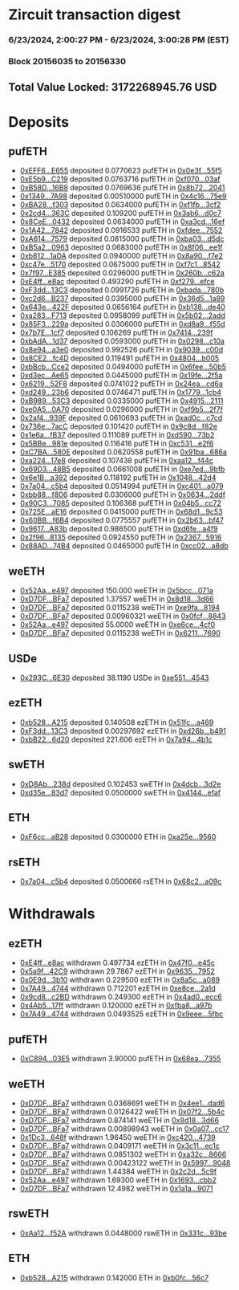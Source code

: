 # Zircuit transaction digest
### 6/23/2024, 2:00:27 PM - 6/23/2024, 3:00:28 PM (EST)
### Block 20156035 to 20156330

## Total Value Locked: 3172268945.76 USD

# Deposits
## pufETH
- [0xEFF6...E655](https://etherscan.io/address/0xEFF65d09bede2720689df0F289741911d6cCE655) deposited 0.0770623 pufETH in [0x0e3f...55f5](https://etherscan.io/tx/0xEFF65d09bede2720689df0F289741911d6cCE655)
- [0xE5b9...C219](https://etherscan.io/address/0xE5b98f09C361012B45385E3EDacCD77329c3C219) deposited 0.0763716 pufETH in [0xf070...03af](https://etherscan.io/tx/0xE5b98f09C361012B45385E3EDacCD77329c3C219)
- [0xB58D...16B8](https://etherscan.io/address/0xB58D5DB869927BbE4876C9a23BC13757d12716B8) deposited 0.0769636 pufETH in [0x8b72...2041](https://etherscan.io/tx/0xB58D5DB869927BbE4876C9a23BC13757d12716B8)
- [0x1349...7A98](https://etherscan.io/address/0x1349ab4268F38d4D0Cb8A514BcD2244636e97A98) deposited 0.00510000 pufETH in [0x4c16...75e9](https://etherscan.io/tx/0x1349ab4268F38d4D0Cb8A514BcD2244636e97A98)
- [0xBA28...f303](https://etherscan.io/address/0xBA28733e76135842C0c2eaF934559b10092Af303) deposited 0.0634000 pufETH in [0xf1fb...3cf2](https://etherscan.io/tx/0xBA28733e76135842C0c2eaF934559b10092Af303)
- [0x2cd4...363C](https://etherscan.io/address/0x2cd4ec6ec69275046B8576f78DB31616B0c7363C) deposited 0.109200 pufETH in [0x3ab6...d0c7](https://etherscan.io/tx/0x2cd4ec6ec69275046B8576f78DB31616B0c7363C)
- [0x8CeE...0432](https://etherscan.io/address/0x8CeE9FC48d04d7d2bB826eC44d13D2ccBCf30432) deposited 0.0634000 pufETH in [0xa3cd...16ef](https://etherscan.io/tx/0x8CeE9FC48d04d7d2bB826eC44d13D2ccBCf30432)
- [0x1A42...7842](https://etherscan.io/address/0x1A422BCa44D2c05962e6bAC920E5792a3e4a7842) deposited 0.0916533 pufETH in [0xfdee...7552](https://etherscan.io/tx/0x1A422BCa44D2c05962e6bAC920E5792a3e4a7842)
- [0xA614...7579](https://etherscan.io/address/0xA61444f68D73FC81a0551c3fe9C1817dF9657579) deposited 0.0815000 pufETH in [0xba03...d5dc](https://etherscan.io/tx/0xA61444f68D73FC81a0551c3fe9C1817dF9657579)
- [0xB5a2...0963](https://etherscan.io/address/0xB5a2Ef0d576191E55e03e493E625C4aF092c0963) deposited 0.0683000 pufETH in [0x8f06...ee1f](https://etherscan.io/tx/0xB5a2Ef0d576191E55e03e493E625C4aF092c0963)
- [0xb812...1aDA](https://etherscan.io/address/0xb81246123AB2b55822Fc718C450B72d4953f1aDA) deposited 0.0940000 pufETH in [0x8a90...f7e2](https://etherscan.io/tx/0xb81246123AB2b55822Fc718C450B72d4953f1aDA)
- [0xc47e...5170](https://etherscan.io/address/0xc47eef16cD411b2ee4ef323808e4f2ef48515170) deposited 0.0675000 pufETH in [0xf7c1...8542](https://etherscan.io/tx/0xc47eef16cD411b2ee4ef323808e4f2ef48515170)
- [0x7f97...E385](https://etherscan.io/address/0x7f970520016Bd04fc51863dfae9aAC596ba7E385) deposited 0.0296000 pufETH in [0x260b...c62a](https://etherscan.io/tx/0x7f970520016Bd04fc51863dfae9aAC596ba7E385)
- [0xE4ff...e8ac](https://etherscan.io/address/0xE4ff232A7A8BeB476D7588186f9fd5106EA7e8ac) deposited 0.493290 pufETH in [0xf279...efce](https://etherscan.io/tx/0xE4ff232A7A8BeB476D7588186f9fd5106EA7e8ac)
- [0xF3dd...13C3](https://etherscan.io/address/0xF3dd12a14838970B036DC93deD304b5bC29813C3) deposited 0.0991726 pufETH in [0xbada...780b](https://etherscan.io/tx/0xF3dd12a14838970B036DC93deD304b5bC29813C3)
- [0xc2d6...B237](https://etherscan.io/address/0xc2d6687253b8151C4Fa4cf9b0cC4Cbfa3440B237) deposited 0.0395000 pufETH in [0x36d5...1a89](https://etherscan.io/tx/0xc2d6687253b8151C4Fa4cf9b0cC4Cbfa3440B237)
- [0x643e...422F](https://etherscan.io/address/0x643eBC141a93C528cd1D711FD73B1BB34352422F) deposited 0.0656164 pufETH in [0xb138...de40](https://etherscan.io/tx/0x643eBC141a93C528cd1D711FD73B1BB34352422F)
- [0xa283...F713](https://etherscan.io/address/0xa2833eB61dDe16a56dAC5f773Ffd60De42C2F713) deposited 0.0958099 pufETH in [0x5b02...2add](https://etherscan.io/tx/0xa2833eB61dDe16a56dAC5f773Ffd60De42C2F713)
- [0x85F3...229a](https://etherscan.io/address/0x85F3D295b2526a746fEf1ab60df04f11F719229a) deposited 0.0306000 pufETH in [0xd8a9...f55d](https://etherscan.io/tx/0x85F3D295b2526a746fEf1ab60df04f11F719229a)
- [0x7b7E...1cf7](https://etherscan.io/address/0x7b7E2BD12125dcdE68Bf3aFAaD1f4859822C1cf7) deposited 0.106269 pufETH in [0x7414...239f](https://etherscan.io/tx/0x7b7E2BD12125dcdE68Bf3aFAaD1f4859822C1cf7)
- [0xbAdA...1d37](https://etherscan.io/address/0xbAdA795616f0C92863C8278a88e1833D3b201d37) deposited 0.0593000 pufETH in [0x0298...c10a](https://etherscan.io/tx/0xbAdA795616f0C92863C8278a88e1833D3b201d37)
- [0x8e94...a3e0](https://etherscan.io/address/0x8e9406Ce4c1F981A66E64f1567e03C246067a3e0) deposited 0.992526 pufETH in [0x9039...c00d](https://etherscan.io/tx/0x8e9406Ce4c1F981A66E64f1567e03C246067a3e0)
- [0x8CE2...fc4D](https://etherscan.io/address/0x8CE2a07037BDBE1FA1Eb16214ea6C47C5FDFfc4D) deposited 0.119491 pufETH in [0x4804...b005](https://etherscan.io/tx/0x8CE2a07037BDBE1FA1Eb16214ea6C47C5FDFfc4D)
- [0xbBcb...Cce2](https://etherscan.io/address/0xbBcb82C5F9E64B637A3B6683576B5784D6DeCce2) deposited 0.0494000 pufETH in [0x6fee...50b5](https://etherscan.io/tx/0xbBcb82C5F9E64B637A3B6683576B5784D6DeCce2)
- [0xd3ec...Ae65](https://etherscan.io/address/0xd3ecB6449b6b52d8627e52F373fdd17C4a69Ae65) deposited 0.0445000 pufETH in [0x19fe...2f5a](https://etherscan.io/tx/0xd3ecB6449b6b52d8627e52F373fdd17C4a69Ae65)
- [0x6219...52F8](https://etherscan.io/address/0x6219FDBc5c886844C97F0Fe87922b8bE2e6B52F8) deposited 0.0741022 pufETH in [0x24ea...cd6a](https://etherscan.io/tx/0x6219FDBc5c886844C97F0Fe87922b8bE2e6B52F8)
- [0xd249...23b6](https://etherscan.io/address/0xd249d5bA0Dc0783e4aC22e8150528f81071a23b6) deposited 0.0746471 pufETH in [0x1779...1cb4](https://etherscan.io/tx/0xd249d5bA0Dc0783e4aC22e8150528f81071a23b6)
- [0xB989...53C3](https://etherscan.io/address/0xB989cA87eA2370311a33DA61c107Cdf876c853C3) deposited 0.0335000 pufETH in [0x4915...2111](https://etherscan.io/tx/0xB989cA87eA2370311a33DA61c107Cdf876c853C3)
- [0xe0A5...0A70](https://etherscan.io/address/0xe0A56ee8fB96711189e244cd86A1bc5D4C3F0A70) deposited 0.0296000 pufETH in [0xf9b5...2f7f](https://etherscan.io/tx/0xe0A56ee8fB96711189e244cd86A1bc5D4C3F0A70)
- [0x2af4...939F](https://etherscan.io/address/0x2af4dDC26A315768A0c1cD26c242330aA8D2939F) deposited 0.0610693 pufETH in [0xad0c...c7cd](https://etherscan.io/tx/0x2af4dDC26A315768A0c1cD26c242330aA8D2939F)
- [0x736e...7acC](https://etherscan.io/address/0x736e4eF789A850AEdD7943014A709448636d7acC) deposited 0.101420 pufETH in [0x9c8d...f82e](https://etherscan.io/tx/0x736e4eF789A850AEdD7943014A709448636d7acC)
- [0x1e6a...fB37](https://etherscan.io/address/0x1e6a68aD37fCa51D753A1a4abFB6b06D7812fB37) deposited 0.111089 pufETH in [0xd590...73b2](https://etherscan.io/tx/0x1e6a68aD37fCa51D753A1a4abFB6b06D7812fB37)
- [0x5BBe...981e](https://etherscan.io/address/0x5BBebeF8688D0e972c867246522d62C35808981e) deposited 0.116416 pufETH in [0xc531...e2f6](https://etherscan.io/tx/0x5BBebeF8688D0e972c867246522d62C35808981e)
- [0xC7BA...580E](https://etherscan.io/address/0xC7BA495c923C5e27279617bF65a3Aa5C344e580E) deposited 0.0620558 pufETH in [0x91ba...686a](https://etherscan.io/tx/0xC7BA495c923C5e27279617bF65a3Aa5C344e580E)
- [0xa224...17e8](https://etherscan.io/address/0xa224b5E39a08A72E3e6bbCb900b0B218815217e8) deposited 0.107438 pufETH in [0xaa12...f44c](https://etherscan.io/tx/0xa224b5E39a08A72E3e6bbCb900b0B218815217e8)
- [0x69D3...48B5](https://etherscan.io/address/0x69D373d969bc5Ef919000b5024c2C1Eeed0F48B5) deposited 0.0661008 pufETH in [0xe7ed...9bfb](https://etherscan.io/tx/0x69D373d969bc5Ef919000b5024c2C1Eeed0F48B5)
- [0x6e1B...a392](https://etherscan.io/address/0x6e1B7F8B2C78e66B6712999C66AccDAb4e58a392) deposited 0.118192 pufETH in [0x1048...42d4](https://etherscan.io/tx/0x6e1B7F8B2C78e66B6712999C66AccDAb4e58a392)
- [0x7a04...c5b4](https://etherscan.io/address/0x7a04a5862Ea4d149fE0068564780559E3fa6c5b4) deposited 0.0514994 pufETH in [0xc401...a079](https://etherscan.io/tx/0x7a04a5862Ea4d149fE0068564780559E3fa6c5b4)
- [0xbb88...f806](https://etherscan.io/address/0xbb88cA1f98E17A5F07A6c70d9f369103C33Af806) deposited 0.0306000 pufETH in [0x0634...2ddf](https://etherscan.io/tx/0xbb88cA1f98E17A5F07A6c70d9f369103C33Af806)
- [0x90C3...7085](https://etherscan.io/address/0x90C375e4c6a638edA616DCf5dde7133E505b7085) deposited 0.106368 pufETH in [0x04b5...cc72](https://etherscan.io/tx/0x90C375e4c6a638edA616DCf5dde7133E505b7085)
- [0x725E...aE16](https://etherscan.io/address/0x725E86F90FF01d619bA2174BFcf56e0508E3aE16) deposited 0.0415000 pufETH in [0x68d1...9c53](https://etherscan.io/tx/0x725E86F90FF01d619bA2174BFcf56e0508E3aE16)
- [0x60BB...f6B4](https://etherscan.io/address/0x60BB1D6324CfDbad10c6d4B6F84C18FF013Cf6B4) deposited 0.0775557 pufETH in [0x2b63...bf47](https://etherscan.io/tx/0x60BB1D6324CfDbad10c6d4B6F84C18FF013Cf6B4)
- [0x9617...A83b](https://etherscan.io/address/0x9617615277787Ef1D79941f15C18EacA011cA83b) deposited 0.986500 pufETH in [0xd6fe...a4f9](https://etherscan.io/tx/0x9617615277787Ef1D79941f15C18EacA011cA83b)
- [0x2f96...8135](https://etherscan.io/address/0x2f9695aDe3EFaf82E891c8eC4Ae22ca6a8Bd8135) deposited 0.0924550 pufETH in [0x2367...5916](https://etherscan.io/tx/0x2f9695aDe3EFaf82E891c8eC4Ae22ca6a8Bd8135)
- [0x88AD...74B4](https://etherscan.io/address/0x88AD507623C99820d17FF9Ff5a3AA012413F74B4) deposited 0.0465000 pufETH in [0xcc02...a8db](https://etherscan.io/tx/0x88AD507623C99820d17FF9Ff5a3AA012413F74B4)
## weETH
- [0x52Aa...e497](https://etherscan.io/address/0x52Aa899454998Be5b000Ad077a46Bbe360F4e497) deposited 150.000 weETH in [0x5bcc...071a](https://etherscan.io/tx/0x52Aa899454998Be5b000Ad077a46Bbe360F4e497)
- [0xD7DF...BFa7](https://etherscan.io/address/0xD7DF7E085214743530afF339aFC420c7c720BFa7) deposited 1.37557 weETH in [0x8d18...3d66](https://etherscan.io/tx/0xD7DF7E085214743530afF339aFC420c7c720BFa7)
- [0xD7DF...BFa7](https://etherscan.io/address/0xD7DF7E085214743530afF339aFC420c7c720BFa7) deposited 0.0115238 weETH in [0xe9fa...8194](https://etherscan.io/tx/0xD7DF7E085214743530afF339aFC420c7c720BFa7)
- [0xD7DF...BFa7](https://etherscan.io/address/0xD7DF7E085214743530afF339aFC420c7c720BFa7) deposited 0.00960321 weETH in [0x0fcf...8843](https://etherscan.io/tx/0xD7DF7E085214743530afF339aFC420c7c720BFa7)
- [0x52Aa...e497](https://etherscan.io/address/0x52Aa899454998Be5b000Ad077a46Bbe360F4e497) deposited 55.0000 weETH in [0xe6ce...4cf0](https://etherscan.io/tx/0x52Aa899454998Be5b000Ad077a46Bbe360F4e497)
- [0xD7DF...BFa7](https://etherscan.io/address/0xD7DF7E085214743530afF339aFC420c7c720BFa7) deposited 0.0115238 weETH in [0x6211...7690](https://etherscan.io/tx/0xD7DF7E085214743530afF339aFC420c7c720BFa7)
## USDe
- [0x293C...6E30](https://etherscan.io/address/0x293C6937D8D82e05B01335F7B33FBA0c8e256E30) deposited 38.1190 USDe in [0xe551...4543](https://etherscan.io/tx/0x293C6937D8D82e05B01335F7B33FBA0c8e256E30)
## ezETH
- [0xb528...A215](https://etherscan.io/address/0xb5281f688da1dCAc2a7C85AACf5F3D0Dc06cA215) deposited 0.140508 ezETH in [0x51fc...a469](https://etherscan.io/tx/0xb5281f688da1dCAc2a7C85AACf5F3D0Dc06cA215)
- [0xF3dd...13C3](https://etherscan.io/address/0xF3dd12a14838970B036DC93deD304b5bC29813C3) deposited 0.00297692 ezETH in [0xd26b...b491](https://etherscan.io/tx/0xF3dd12a14838970B036DC93deD304b5bC29813C3)
- [0xbB22...6d20](https://etherscan.io/address/0xbB226555fBB98850273B10b0CF55aD2f99966d20) deposited 221.606 ezETH in [0x7a94...4b1c](https://etherscan.io/tx/0xbB226555fBB98850273B10b0CF55aD2f99966d20)
## swETH
- [0xD8Ab...238d](https://etherscan.io/address/0xD8Abd54b2D72DEC6894a90f8CF1c5505ea17238d) deposited 0.102453 swETH in [0x4dcb...3d2e](https://etherscan.io/tx/0xD8Abd54b2D72DEC6894a90f8CF1c5505ea17238d)
- [0xd35e...83d7](https://etherscan.io/address/0xd35eb65E936CD43f20B62C46f7F6e4a8C2d683d7) deposited 0.0500000 swETH in [0x4144...efaf](https://etherscan.io/tx/0xd35eb65E936CD43f20B62C46f7F6e4a8C2d683d7)
## ETH
- [0xF6cc...aB28](https://etherscan.io/address/0xF6ccF8751fd02DE2e14cDf0Ff0Aa36D6e7A1aB28) deposited 0.0300000 ETH in [0xa25e...9560](https://etherscan.io/tx/0xF6ccF8751fd02DE2e14cDf0Ff0Aa36D6e7A1aB28)
## rsETH
- [0x7a04...c5b4](https://etherscan.io/address/0x7a04a5862Ea4d149fE0068564780559E3fa6c5b4) deposited 0.0500666 rsETH in [0x68c2...a09c](https://etherscan.io/tx/0x7a04a5862Ea4d149fE0068564780559E3fa6c5b4)
# Withdrawals
## ezETH
- [0xE4ff...e8ac](https://etherscan.io/address/0xE4ff232A7A8BeB476D7588186f9fd5106EA7e8ac) withdrawn 0.497734 ezETH in [0x47f0...e45c](https://etherscan.io/tx/0xE4ff232A7A8BeB476D7588186f9fd5106EA7e8ac)
- [0x5a9f...42C9](https://etherscan.io/address/0x5a9f9C6CDC8481935566FFB44b101e67cec342C9) withdrawn 29.7867 ezETH in [0x9635...7952](https://etherscan.io/tx/0x5a9f9C6CDC8481935566FFB44b101e67cec342C9)
- [0x0E9d...3b10](https://etherscan.io/address/0x0E9dbCA51d9550D40e9202354441df1306543b10) withdrawn 0.229500 ezETH in [0x8a5c...a089](https://etherscan.io/tx/0x0E9dbCA51d9550D40e9202354441df1306543b10)
- [0x7A49...4744](https://etherscan.io/address/0x7A493Be5c2ce014cD049Bf178a1ac0Db1B434744) withdrawn 0.712201 ezETH in [0xe8ce...2a1d](https://etherscan.io/tx/0x7A493Be5c2ce014cD049Bf178a1ac0Db1B434744)
- [0x9cd8...c2BD](https://etherscan.io/address/0x9cd8D7D750c5B566Af60f5c684Cbb39B7790c2BD) withdrawn 0.249300 ezETH in [0x4ad0...ecc6](https://etherscan.io/tx/0x9cd8D7D750c5B566Af60f5c684Cbb39B7790c2BD)
- [0x4Ab5...17ff](https://etherscan.io/address/0x4Ab57461f2E09b950525D9acB029C924a17317ff) withdrawn 0.120000 ezETH in [0xfba8...a97b](https://etherscan.io/tx/0x4Ab57461f2E09b950525D9acB029C924a17317ff)
- [0x7A49...4744](https://etherscan.io/address/0x7A493Be5c2ce014cD049Bf178a1ac0Db1B434744) withdrawn 0.0493525 ezETH in [0x9eee...5fbc](https://etherscan.io/tx/0x7A493Be5c2ce014cD049Bf178a1ac0Db1B434744)
## pufETH
- [0xC894...03E5](https://etherscan.io/address/0xC894F380bbD74e141f8e949Ec17cB170168503E5) withdrawn 3.90000 pufETH in [0x68ea...7355](https://etherscan.io/tx/0xC894F380bbD74e141f8e949Ec17cB170168503E5)
## weETH
- [0xD7DF...BFa7](https://etherscan.io/address/0xD7DF7E085214743530afF339aFC420c7c720BFa7) withdrawn 0.0368691 weETH in [0x4ee1...dad6](https://etherscan.io/tx/0xD7DF7E085214743530afF339aFC420c7c720BFa7)
- [0xD7DF...BFa7](https://etherscan.io/address/0xD7DF7E085214743530afF339aFC420c7c720BFa7) withdrawn 0.0126422 weETH in [0x07f2...5b4c](https://etherscan.io/tx/0xD7DF7E085214743530afF339aFC420c7c720BFa7)
- [0xD7DF...BFa7](https://etherscan.io/address/0xD7DF7E085214743530afF339aFC420c7c720BFa7) withdrawn 0.874141 weETH in [0x8d18...3d66](https://etherscan.io/tx/0xD7DF7E085214743530afF339aFC420c7c720BFa7)
- [0xD7DF...BFa7](https://etherscan.io/address/0xD7DF7E085214743530afF339aFC420c7c720BFa7) withdrawn 0.00898943 weETH in [0x0a07...cc17](https://etherscan.io/tx/0xD7DF7E085214743530afF339aFC420c7c720BFa7)
- [0x1Dc3...648f](https://etherscan.io/address/0x1Dc3ADE54facEd5BE1829baeA5A87d8D97db648f) withdrawn 1.96450 weETH in [0xc420...4739](https://etherscan.io/tx/0x1Dc3ADE54facEd5BE1829baeA5A87d8D97db648f)
- [0xD7DF...BFa7](https://etherscan.io/address/0xD7DF7E085214743530afF339aFC420c7c720BFa7) withdrawn 0.0409171 weETH in [0x3c11...ec1c](https://etherscan.io/tx/0xD7DF7E085214743530afF339aFC420c7c720BFa7)
- [0xD7DF...BFa7](https://etherscan.io/address/0xD7DF7E085214743530afF339aFC420c7c720BFa7) withdrawn 0.0851302 weETH in [0xa32c...8666](https://etherscan.io/tx/0xD7DF7E085214743530afF339aFC420c7c720BFa7)
- [0xD7DF...BFa7](https://etherscan.io/address/0xD7DF7E085214743530afF339aFC420c7c720BFa7) withdrawn 0.00423122 weETH in [0x5997...9048](https://etherscan.io/tx/0xD7DF7E085214743530afF339aFC420c7c720BFa7)
- [0xD7DF...BFa7](https://etherscan.io/address/0xD7DF7E085214743530afF339aFC420c7c720BFa7) withdrawn 1.44384 weETH in [0x2c2d...5c9f](https://etherscan.io/tx/0xD7DF7E085214743530afF339aFC420c7c720BFa7)
- [0x52Aa...e497](https://etherscan.io/address/0x52Aa899454998Be5b000Ad077a46Bbe360F4e497) withdrawn 1.69300 weETH in [0x1693...cbb2](https://etherscan.io/tx/0x52Aa899454998Be5b000Ad077a46Bbe360F4e497)
- [0xD7DF...BFa7](https://etherscan.io/address/0xD7DF7E085214743530afF339aFC420c7c720BFa7) withdrawn 12.4982 weETH in [0x1a1a...9071](https://etherscan.io/tx/0xD7DF7E085214743530afF339aFC420c7c720BFa7)
## rswETH
- [0xAa12...f52A](https://etherscan.io/address/0xAa12BEb48f460dCdf7b62E546B35cE3cA713f52A) withdrawn 0.0448000 rswETH in [0x331c...93be](https://etherscan.io/tx/0xAa12BEb48f460dCdf7b62E546B35cE3cA713f52A)
## ETH
- [0xb528...A215](https://etherscan.io/address/0xb5281f688da1dCAc2a7C85AACf5F3D0Dc06cA215) withdrawn 0.142000 ETH in [0xb0fc...56c7](https://etherscan.io/tx/0xb5281f688da1dCAc2a7C85AACf5F3D0Dc06cA215)
